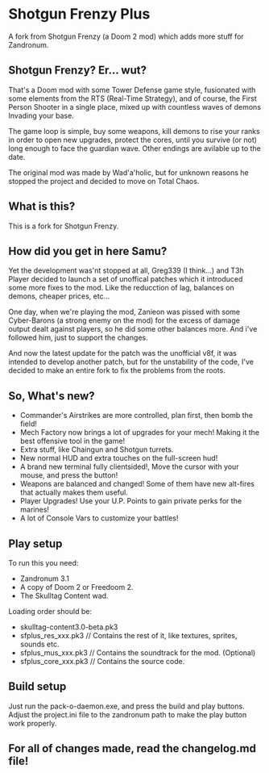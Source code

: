 # Shotgun Frenzy Plus
A fork from Shotgun Frenzy (a Doom 2 mod) which adds more stuff for Zandronum.

## Shotgun Frenzy? Er... wut?
That's a Doom mod with some Tower Defense game style, fusionated with some elements from the RTS (Real-Time Strategy), and of course, the First Person Shooter in a single place, mixed up with countless waves of demons Invading your base.

The game loop is simple, buy some weapons, kill demons to rise your ranks in order to open new upgrades, protect the cores, until you survive (or not) long enough to face the guardian wave. Other endings are avilable up to the date.

The original mod was made by Wad'a'holic, but for unknown reasons he stopped the project and decided to move on Total Chaos.

## What is this?
This is a fork for Shotgun Frenzy.

## How did you get in here Samu?
Yet the development was'nt stopped at all, Greg339 (I think...) and T3h Player decided to launch a set of unoffical patches which it introduced some more fixes to the mod. Like the reducction of lag, balances on demons, cheaper prices, etc...

One day, when we're playing the mod, Zanieon was pissed with some Cyber-Barons (a strong enemy on the mod) for the excess of damage output dealt against players, so he did some other balances more. And i've followed him, just to support the changes.

And now the latest update for the patch was the unofficial v8f, it was intended to develop another patch, but for the unstability of the code, I've decided to make an entire fork to fix the problems from the roots.

## So, What's new?
* Commander's Airstrikes are more controlled, plan first, then bomb the field!
* Mech Factory now brings a lot of upgrades for your mech! Making it the best offensive tool in the game!
* Extra stuff, like Chaingun and Shotgun turrets.
* New normal HUD and extra touches on the full-screen hud!
* A brand new terminal fully clientsided!, Move the cursor with your mouse, and press the button!
* Weapons are balanced and changed! Some of them have new alt-fires that actually makes them useful.
* Player Upgrades! Use your U.P. Points to gain private perks for the marines!
* A lot of Console Vars to customize your battles!

## Play setup

To run this you need:
* Zandronum 3.1
* A copy of Doom 2 or Freedoom 2.
* The Skulltag Content wad.

Loading order should be:
* skulltag-content3.0-beta.pk3
* sfplus_res_xxx.pk3  // Contains the rest of it, like textures, sprites, sounds etc.
* sfplus_mus_xxx.pk3  // Contains the soundtrack for the mod. (Optional)
* sfplus_core_xxx.pk3 // Contains the source code.

## Build setup

Just run the pack-o-daemon.exe, and press the build and play buttons.
Adjust the project.ini file to the zandronum path to make the play button work properly.

## For all of changes made, read the changelog.md file!
